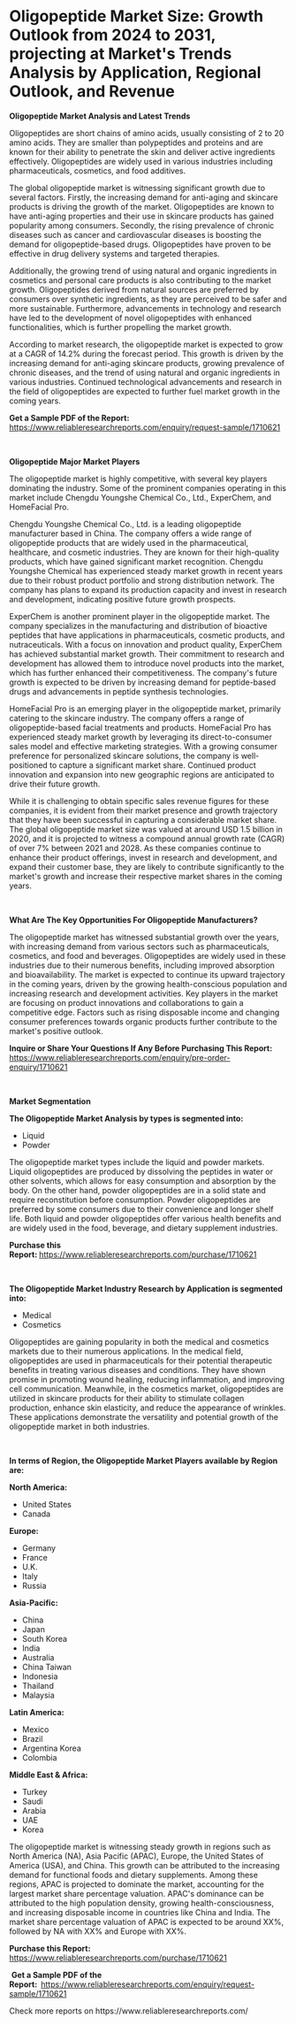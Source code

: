 <p><h1>Oligopeptide Market Size: Growth Outlook from 2024 to 2031, projecting at Market's Trends Analysis by Application, Regional Outlook, and Revenue</h1></p><p><strong>Oligopeptide Market Analysis and Latest Trends</strong></p>
<p><p>Oligopeptides are short chains of amino acids, usually consisting of 2 to 20 amino acids. They are smaller than polypeptides and proteins and are known for their ability to penetrate the skin and deliver active ingredients effectively. Oligopeptides are widely used in various industries including pharmaceuticals, cosmetics, and food additives.</p><p>The global oligopeptide market is witnessing significant growth due to several factors. Firstly, the increasing demand for anti-aging and skincare products is driving the growth of the market. Oligopeptides are known to have anti-aging properties and their use in skincare products has gained popularity among consumers. Secondly, the rising prevalence of chronic diseases such as cancer and cardiovascular diseases is boosting the demand for oligopeptide-based drugs. Oligopeptides have proven to be effective in drug delivery systems and targeted therapies. </p><p>Additionally, the growing trend of using natural and organic ingredients in cosmetics and personal care products is also contributing to the market growth. Oligopeptides derived from natural sources are preferred by consumers over synthetic ingredients, as they are perceived to be safer and more sustainable. Furthermore, advancements in technology and research have led to the development of novel oligopeptides with enhanced functionalities, which is further propelling the market growth.</p><p>According to market research, the oligopeptide market is expected to grow at a CAGR of 14.2% during the forecast period. This growth is driven by the increasing demand for anti-aging skincare products, growing prevalence of chronic diseases, and the trend of using natural and organic ingredients in various industries. Continued technological advancements and research in the field of oligopeptides are expected to further fuel market growth in the coming years.</p></p>
<p><strong>Get a Sample PDF of the Report:&nbsp;</strong> <a href="https://www.reliableresearchreports.com/enquiry/request-sample/1710621">https://www.reliableresearchreports.com/enquiry/request-sample/1710621</a></p>
<p>&nbsp;</p>
<p><strong>Oligopeptide Major Market Players</strong></p>
<p><p>The oligopeptide market is highly competitive, with several key players dominating the industry. Some of the prominent companies operating in this market include Chengdu Youngshe Chemical Co., Ltd., ExperChem, and HomeFacial Pro.</p><p>Chengdu Youngshe Chemical Co., Ltd. is a leading oligopeptide manufacturer based in China. The company offers a wide range of oligopeptide products that are widely used in the pharmaceutical, healthcare, and cosmetic industries. They are known for their high-quality products, which have gained significant market recognition. Chengdu Youngshe Chemical has experienced steady market growth in recent years due to their robust product portfolio and strong distribution network. The company has plans to expand its production capacity and invest in research and development, indicating positive future growth prospects.</p><p>ExperChem is another prominent player in the oligopeptide market. The company specializes in the manufacturing and distribution of bioactive peptides that have applications in pharmaceuticals, cosmetic products, and nutraceuticals. With a focus on innovation and product quality, ExperChem has achieved substantial market growth. Their commitment to research and development has allowed them to introduce novel products into the market, which has further enhanced their competitiveness. The company's future growth is expected to be driven by increasing demand for peptide-based drugs and advancements in peptide synthesis technologies.</p><p>HomeFacial Pro is an emerging player in the oligopeptide market, primarily catering to the skincare industry. The company offers a range of oligopeptide-based facial treatments and products. HomeFacial Pro has experienced steady market growth by leveraging its direct-to-consumer sales model and effective marketing strategies. With a growing consumer preference for personalized skincare solutions, the company is well-positioned to capture a significant market share. Continued product innovation and expansion into new geographic regions are anticipated to drive their future growth.</p><p>While it is challenging to obtain specific sales revenue figures for these companies, it is evident from their market presence and growth trajectory that they have been successful in capturing a considerable market share. The global oligopeptide market size was valued at around USD 1.5 billion in 2020, and it is projected to witness a compound annual growth rate (CAGR) of over 7% between 2021 and 2028. As these companies continue to enhance their product offerings, invest in research and development, and expand their customer base, they are likely to contribute significantly to the market's growth and increase their respective market shares in the coming years.</p></p>
<p>&nbsp;</p>
<p><strong>What Are The Key Opportunities For Oligopeptide Manufacturers?</strong></p>
<p><p>The oligopeptide market has witnessed substantial growth over the years, with increasing demand from various sectors such as pharmaceuticals, cosmetics, and food and beverages. Oligopeptides are widely used in these industries due to their numerous benefits, including improved absorption and bioavailability. The market is expected to continue its upward trajectory in the coming years, driven by the growing health-conscious population and increasing research and development activities. Key players in the market are focusing on product innovations and collaborations to gain a competitive edge. Factors such as rising disposable income and changing consumer preferences towards organic products further contribute to the market's positive outlook.</p></p>
<p><strong>Inquire or Share Your Questions If Any Before Purchasing This Report:</strong> <a href="https://www.reliableresearchreports.com/enquiry/pre-order-enquiry/1710621">https://www.reliableresearchreports.com/enquiry/pre-order-enquiry/1710621</a></p>
<p>&nbsp;</p>
<p><strong>Market Segmentation</strong></p>
<p><strong>The Oligopeptide Market Analysis by types is segmented into:</strong></p>
<p><ul><li>Liquid</li><li>Powder</li></ul></p>
<p><p>The oligopeptide market types include the liquid and powder markets. Liquid oligopeptides are produced by dissolving the peptides in water or other solvents, which allows for easy consumption and absorption by the body. On the other hand, powder oligopeptides are in a solid state and require reconstitution before consumption. Powder oligopeptides are preferred by some consumers due to their convenience and longer shelf life. Both liquid and powder oligopeptides offer various health benefits and are widely used in the food, beverage, and dietary supplement industries.</p></p>
<p><strong>Purchase this Report:&nbsp;</strong><a href="https://www.reliableresearchreports.com/purchase/1710621">https://www.reliableresearchreports.com/purchase/1710621</a></p>
<p>&nbsp;</p>
<p><strong>The Oligopeptide Market Industry Research by Application is segmented into:</strong></p>
<p><ul><li>Medical</li><li>Cosmetics</li></ul></p>
<p><p>Oligopeptides are gaining popularity in both the medical and cosmetics markets due to their numerous applications. In the medical field, oligopeptides are used in pharmaceuticals for their potential therapeutic benefits in treating various diseases and conditions. They have shown promise in promoting wound healing, reducing inflammation, and improving cell communication. Meanwhile, in the cosmetics market, oligopeptides are utilized in skincare products for their ability to stimulate collagen production, enhance skin elasticity, and reduce the appearance of wrinkles. These applications demonstrate the versatility and potential growth of the oligopeptide market in both industries.</p></p>
<p>&nbsp;</p>
<p><strong>In terms of Region, the Oligopeptide Market Players available by Region are:</strong></p>
<p>
    <p> <strong> North America: </strong>
        <ul>
            <li>United States</li>
            <li>Canada</li>
        </ul>
        </p> 
    <p> <strong> Europe: </strong>
        <ul>
            <li>Germany</li>
            <li>France</li>
            <li>U.K.</li>
            <li>Italy</li>
            <li>Russia</li>
        </ul>
        </p> 
    <p> <strong> Asia-Pacific: </strong>
        <ul>
            <li>China</li>
            <li>Japan</li>
            <li>South Korea</li>
            <li>India</li>
            <li>Australia</li>
            <li>China Taiwan</li>
            <li>Indonesia</li>
            <li>Thailand</li>
            <li>Malaysia</li>
        </ul>
        </p> 
    <p> <strong> Latin America: </strong>
        <ul>
            <li>Mexico</li>
            <li>Brazil</li>
            <li>Argentina Korea</li>
            <li>Colombia</li>
        </ul>
        </p> 
    <p> <strong> Middle East & Africa: </strong>
        <ul>
            <li>Turkey</li>
            <li>Saudi</li>
            <li>Arabia</li>
            <li>UAE</li>
            <li>Korea</li>
        </ul>
    </p>
    </p>
<p><p>The oligopeptide market is witnessing steady growth in regions such as North America (NA), Asia Pacific (APAC), Europe, the United States of America (USA), and China. This growth can be attributed to the increasing demand for functional foods and dietary supplements. Among these regions, APAC is projected to dominate the market, accounting for the largest market share percentage valuation. APAC's dominance can be attributed to the high population density, growing health-consciousness, and increasing disposable income in countries like China and India. The market share percentage valuation of APAC is expected to be around XX%, followed by NA with XX% and Europe with XX%.</p></p>
<p><strong>Purchase this Report: </strong><a href="https://www.reliableresearchreports.com/purchase/1710621">https://www.reliableresearchreports.com/purchase/1710621</a></p>
<p>&nbsp;<strong>Get a Sample PDF of the Report:&nbsp;&nbsp;</strong><a href="https://www.reliableresearchreports.com/enquiry/request-sample/1710621">https://www.reliableresearchreports.com/enquiry/request-sample/1710621</a></p>
<p><strong></strong></p>
<p>Check more reports on https://www.reliableresearchreports.com/</p>